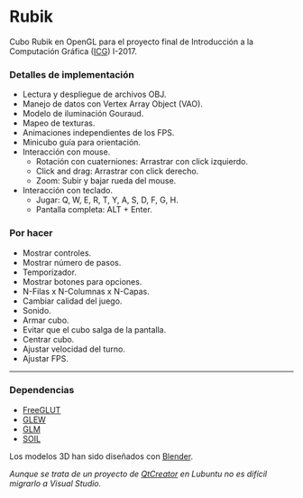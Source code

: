 # Rubik

Cubo Rubik en OpenGL para el proyecto final de Introducción a la Computación Gráfica ([ICG](http://ccg.ciens.ucv.ve/categoria/materias/introduccion-a-la-computacion-grafica/)) I-2017.


### Detalles de implementación

* Lectura y despliegue de archivos OBJ.
* Manejo de datos con Vertex Array Object (VAO).
* Modelo de iluminación Gouraud.
* Mapeo de texturas.
* Animaciones independientes de los FPS.
* Minicubo guía para orientación.
* Interacción con mouse.
  * Rotación con cuaterniones: Arrastrar con click izquierdo.
  * Click and drag: Arrastrar con click derecho.
  * Zoom: Subir y bajar rueda del mouse.
* Interacción con teclado.
  * Jugar: Q, W, E, R, T, Y, A, S, D, F, G, H.
  * Pantalla completa: ALT + Enter.


### Por hacer

* Mostrar controles.
* Mostrar número de pasos.
* Temporizador.
* Mostrar botones para opciones.
* N-Filas x N-Columnas x N-Capas.
* Cambiar calidad del juego.
* Sonido.
* Armar cubo.
* Evitar que el cubo salga de la pantalla.
* Centrar cubo.
* Ajustar velocidad del turno.
* Ajustar FPS.



---

### Dependencias

* [FreeGLUT](http://freeglut.sourceforge.net/)
* [GLEW](http://glew.sourceforge.net/)
* [GLM](https://glm.g-truc.net/)
* [SOIL](http://www.lonesock.net/soil.html)

Los modelos 3D han sido diseñados con [Blender](https://www.blender.org/).

_Aunque se trata de un proyecto de [QtCreator](https://www.qt.io/) en Lubuntu no es difícil migrarlo a Visual Studio._
